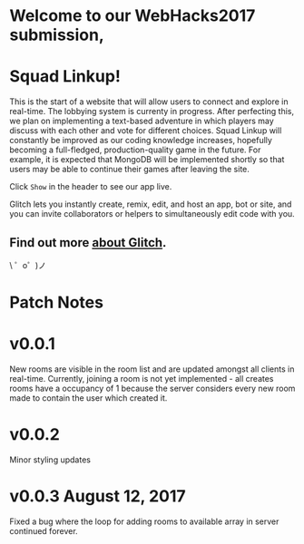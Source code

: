 Welcome to our WebHacks2017 submission,
=====================================
Squad Linkup!
=======================================

This is the start of a website that will allow users to connect and explore in real-time. The lobbying system is currenty in progress. After perfecting this, we plan on implementing a text-based adventure in which players may discuss with each other and vote for different choices. Squad Linkup will constantly be improved as our coding knowledge increases, hopefully becoming a full-fledged, production-quality game in the future. For example, it is expected that MongoDB will be implemented shortly so that users may be able to continue their games after leaving the site.

Click `Show` in the header to see our app live.

Glitch lets you instantly create, remix, edit, and host an app, bot or site, and you can invite collaborators or helpers to simultaneously edit code with you.

Find out more [about Glitch](https://glitch.com/about).
-------------------

\ ゜o゜)ノ

Patch Notes
===========================
v0.0.1
===========================
New rooms are visible in the room list and are updated amongst all clients in real-time. 
Currently, joining a room is not yet implemented - all creates rooms have a occupancy of 1 because the server considers every new room made to contain the user which created it.

v0.0.2
===========================
Minor styling updates

v0.0.3 August 12, 2017
==========================
Fixed a bug where the loop for adding rooms to available array in server continued forever.